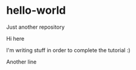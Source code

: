 # hello-world
Just another repository

Hi here

I'm writing stuff in order to complete the tutorial :)

Another line

